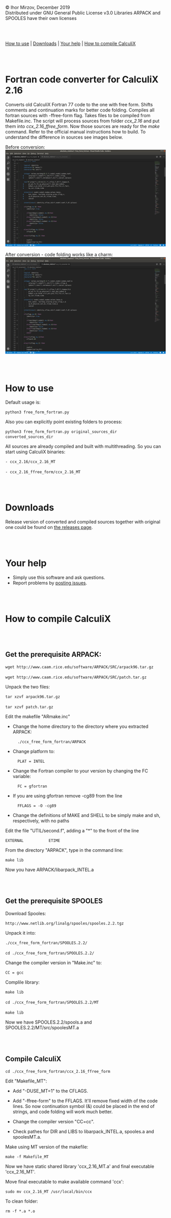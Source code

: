© Ihor Mirzov, December 2019  
Distributed under GNU General Public License v3.0
Libraries ARPACK and SPOOLES have their own licenses

<br/><br/>



[How to use](#how-to-use) |
[Downloads](#downloads) |
[Your help](#your-help) |
[How to compile CalculiX](#how-to-compile-calculix)

<br/><br/>



# Fortran code converter for CalculiX 2.16

Converts old CalculiX Fortran 77 code to the one with free form. Shifts comments and continuation marks for better code folding. Compiles all fortran sources with -ffree-form flag. Takes files to be compiled from Makefile.inc. The script will process sources from folder *ccx_2.16* and put them into *ccx_2.16_ffree_form*. Now those sources are ready for the *make* command. Refer to the official manual instructions how to build. To understand the difference in sources see images below.

Before conversion:  
![before conversion](img_original.png "before conversion")

After conversion - code folding works like a charm:  
![after conversion](img_converted.png "after conversion")

<br/><br/>



# How to use

Default usage is:

    python3 free_form_fortran.py

Also you can explicitly point existing folders to process:

    python3 free_form_fortran.py original_sources_dir converted_sources_dir

All sources are already compiled and built with multithreading. So you can start using CalculiX binaries:

    - ccx_2.16/ccx_2.16_MT

    - ccx_2.16_ffree_form/ccx_2.16_MT

<br/><br/>



# Downloads

Release version of converted and compiled sources together with original one could be found on [the releases page](https://github.com/imirzov/ccx_free_form_fortran/releases).

<br/><br/>



# Your help

- Simply use this software and ask questions.
- Report problems by [posting issues](https://github.com/imirzov/ccx_free_form_fortran/issues).

<br/><br/>



# How to compile CalculiX

<br/><br/>



## Get the prerequisite ARPACK:

    wget http://www.caam.rice.edu/software/ARPACK/SRC/arpack96.tar.gz

    wget http://www.caam.rice.edu/software/ARPACK/SRC/patch.tar.gz

Unpack the two files:

    tar xzvf arpack96.tar.gz

    tar xzvf patch.tar.gz

Edit the makefile "ARmake.inc"

- Change the home directory to the directory where you extracted ARPACK:

        ./ccx_free_form_fortran/ARPACK

- Change platform to:

        PLAT = INTEL

- Change the Fortran compiler to your version by changing the FC variable:

        FC = gfortran

- If you are using gfortran remove -cg89 from the line

        FFLAGS = -O -cg89

- Change the definitions of MAKE and SHELL to be simply make and sh, respectively, with no paths


Edit the file "UTIL/second.f", adding a "*" to the front of the line

    EXTERNAL           ETIME


From the directory "ARPACK", type in the command line:

    make lib

Now you have ARPACK/libarpack_INTEL.a

<br/><br/>



## Get the prerequisite SPOOLES

Download Spooles:

    http://www.netlib.org/linalg/spooles/spooles.2.2.tgz

Unpack it into:

    ./ccx_free_form_fortran/SPOOLES.2.2/

    cd ./ccx_free_form_fortran/SPOOLES.2.2/

Change the compiler version in "Make.inc" to:

    CC = gcc

Complile library:

    make lib

    cd ./ccx_free_form_fortran/SPOOLES.2.2/MT

    make lib

Now we have SPOOLES.2.2/spools.a and SPOOLES.2.2/MT/src/spoolesMT.a

<br/><br/>



## Compile CalculiX

    cd ./ccx_free_form_fortran/ccx_2.16_ffree_form

Edit "Makefile_MT":

- Add "-DUSE_MT=1" to the CFLAGS.

- Add "-ffree-form" to the FFLAGS. It'll remove fixed width of the code lines. So now continuation symbol (&) could be placed in the end of strings, and code folding will work much better.

- Change the compiler version "CC=cc".

- Check pathes for DIR and LIBS to libarpack_INTEL.a, spooles.a and spoolesMT.a.

Make using MT version of the makefile:

    make -f Makefile_MT

Now we have static shared library 'ccx_2.16_MT.a' and final executable 'ccx_2.16_MT'.

Move final executable to make available command 'ccx':

    sudo mv ccx_2.16_MT /usr/local/bin/ccx

To clean folder:

    rm -f *.a *.o

